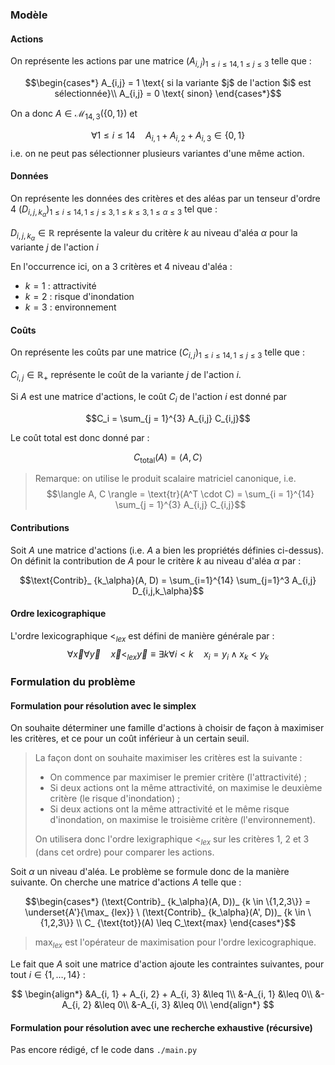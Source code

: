 ### Modèle

#### Actions

On représente les actions par une matrice $(A_{i,j})_{1\leq i\leq 14, 1 \leq j \leq 3}$ telle que :

$$\begin{cases*}
A_{i,j} = 1 \text{ si la variante $j$ de l'action $i$ est sélectionnée}\\
A_{i,j} = 0 \text{ sinon}
\end{cases*}$$

On a donc $A\in\mathcal{M}_{14,3}(\{0,1\})$ et

$$\forall 1 \leq i \leq 14 \quad A_{i, 1} + A_{i, 2} + A_{i, 3} \in \{0,1\}$$
i.e. on ne peut pas sélectionner plusieurs variantes d'une même action.

#### Données

On représente les données des critères et des aléas par un tenseur d'ordre 4 $(D_{i,j,k_\alpha})_{1 \leq i \leq 14, 1 \leq j \leq 3, 1 \leq k \leq 3, 1 \leq \alpha \leq 3}$ tel que :

$D_{i,j,k_\alpha} \in \mathbb{R}$ représente la valeur du critère $k$ au niveau d'aléa $\alpha$ pour la variante $j$ de l'action $i$

En l'occurrence ici, on a 3 critères et 4 niveau d'aléa :

-   $k = 1$ : attractivité
-   $k = 2$ : risque d'inondation
-   $k = 3$ : environnement

#### Coûts

On représente les coûts par une matrice $(C_{i, j})_{1 \leq i \leq 14, 1 \leq j \leq 3}$ telle que :

$C_{i,j} \in \mathbb{R}_+$ représente le coût de la variante $j$ de l'action $i$.

Si $A$ est une matrice d'actions, le coût $C_i$ de l'action $i$ est donné par

$$C_i = \sum_{j = 1}^{3} A_{i,j} C_{i,j}$$

Le coût total est donc donné par :

$$C_\text{total}(A) = \langle A, C \rangle$$

> Remarque: on utilise le produit scalaire matriciel canonique, i.e.
> $$\langle A, C \rangle = \text{tr}(A^T \cdot C) = \sum_{i = 1}^{14} \sum_{j = 1}^{3} A_{i,j} C_{i,j}$$

#### Contributions

Soit $A$ une matrice d'actions (i.e. $A$ a bien les propriétés définies ci-dessus). On définit la contribution de $A$ pour le critère $k$ au niveau d'aléa $\alpha$ par :

$$\text{Contrib}_ {k_\alpha}(A, D) = \sum_{i=1}^{14} \sum_{j=1}^3 A_{i,j} D_{i,j,k_\alpha}$$

#### Ordre lexicographique

L'ordre lexicographique $<_ {lex}$ est défini de manière générale par :
$$\forall \vec{x} \forall \vec{y} \quad \vec{x} <_{lex} \vec{y} \equiv \exists k \forall i < k \quad x_i = y_i \land x_k < y_k$$

### Formulation du problème

#### Formulation pour résolution avec le simplex

On souhaite déterminer une famille d'actions à choisir de façon à maximiser les critères, et ce pour un coût inférieur à un certain seuil.

> La façon dont on souhaite maximiser les critères est la suivante :
>
> -   On commence par maximiser le premier critère (l'attractivité) ;
> -   Si deux actions ont la même attractivité, on maximise le deuxième critère (le risque d'inondation) ;
> -   Si deux actions ont la même attractivité et le même risque d'inondation, on maximise le troisième critère (l'environnement).
>
> On utilisera donc l'ordre lexigraphique $<_ {lex}$ sur les critères 1, 2 et 3 (dans cet ordre) pour comparer les actions.

Soit $\alpha$ un niveau d'aléa. Le problème se formule donc de la manière suivante.
On cherche une matrice d'actions $A$ telle que :

$$\begin{cases*}
(\text{Contrib}_ {k_\alpha}(A, D))_ {k \in \{1,2,3\}} = \underset{A'}{\max_ {lex}} \ (\text{Contrib}_ {k_\alpha}(A', D))_ {k \in \{1,2,3\}} \\
C_ {\text{tot}}(A) \leq C_\text{max}
\end{cases*}$$

> $\max_ {lex}$ est l'opérateur de maximisation pour l'ordre lexicographique.

Le fait que $A$ soit une matrice d'action ajoute les contraintes suivantes, pour tout $i \in \{1, \dots, 14\}$ :

$$
\begin{align*}
&A_{i, 1} + A_{i, 2} + A_{i, 3} &\leq 1\\
&-A_{i, 1} &\leq 0\\
&-A_{i, 2} &\leq 0\\
&-A_{i, 3} &\leq 0\\
\end{align*}
$$

#### Formulation pour résolution avec une recherche exhaustive (récursive)

Pas encore rédigé, cf le code dans `./main.py`
